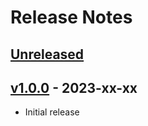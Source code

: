 # Release Notes

## [Unreleased](https://github.com/lmsqueezy/laravel/compare/1.0.0...main)

## [v1.0.0](https://github.com/lmsqueezy/laravel/compare/1.0.0...main) - 2023-xx-xx

- Initial release
